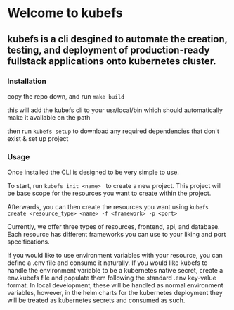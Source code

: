 # Welcome to kubefs
## kubefs is a cli desgined to automate the creation, testing, and deployment of production-ready fullstack applications onto kubernetes cluster.

### Installation

copy the repo down, and run ```make build```

this will add the kubefs cli to your usr/local/bin which should automatically make it available on the path

then run ```kubefs setup``` to download any required dependencies that don't exist & set up project

### Usage

Once installed the CLI is designed to be very simple to use.

To start, run ```kubefs init <name> ``` to create a new project. This project will be base scope for the resources you want to create within the project.

Afterwards, you can then create the resources you want using ```kubefs create <resource_type> <name> -f <framework> -p <port>```

Currently, we offer three types of resources, frontend, api, and database. Each resource has different frameworks you can use to your liking and port specifications. 

If you would like to use environment variables with your resource, you can define a .env file and consume it naturally. If you would like kubefs to handle the environment variable to be a kubernetes native secret, create a env.kubefs file and populate them following the standard .env key-value format. In local development, these will be handled as normal environment variables, however, in the helm charts for the kubernetes deployment they will be treated as kubernetes secrets and consumed as such.
